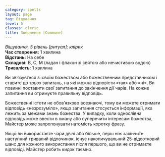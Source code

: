 ```yaml
---
category: spells
layout: page
tag: Віщування
level: 5
classes: cleric
title: Звернення [Commune]
---
```


_Віщування, 5 рівень [ритуал]; клірик_     
**Час створення:** 1 хвилина    
**Відстань:** На себе    
**Складові:** В, С, М (ладан і флакон зі святою або нечистивою водою)    
**Тривалість:** 1 хвилина    

Ви зв’язуєтеся зі своїм божеством або божественним представником і ставите до трьох запитань, на які можна відповісти «так» або «ні». Ви повинні поставити свої запитання до закінчення дії чарів. На кожне запитання ви отримуєте правильну відповідь.    

Божественні істоти не обов’язково всезнаючі, тому ви можете отримати відповідь «незрозуміло», якщо запитання стосується інформації, яка лежить за межами знань божества. У випадку, коли однослівна відповідь може ввести в оману або суперечити інтересам божества, Майстер може запропонувати натомість коротку фразу.    

Якщо ви використаєте чари двічі або більше, перш ніж закінчите наступний тривалий відпочинок, існує накопичувальний 25-відсотковий шанс для кожного використання після першого, що ви не отримаєте відповіді. Майстер робить кидок таємно. 
